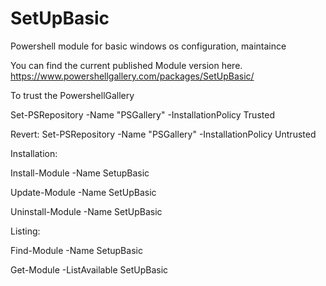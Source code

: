 # SetUpBasic
Powershell module for basic windows os configuration, maintaince

You can find the current published Module version here. https://www.powershellgallery.com/packages/SetUpBasic/

To trust the PowershellGallery

Set-PSRepository -Name "PSGallery" -InstallationPolicy Trusted

Revert: Set-PSRepository -Name "PSGallery" -InstallationPolicy Untrusted

Installation:

Install-Module -Name SetupBasic

Update-Module -Name SetUpBasic

Uninstall-Module -Name SetUpBasic

Listing:

Find-Module -Name SetupBasic

Get-Module -ListAvailable SetUpBasic

